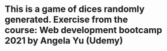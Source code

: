 # This is a game of dices randomly generated. Exercise from the course: Web development bootcamp 2021 by Angela Yu (Udemy)
